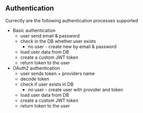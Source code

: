 ## Authentication

Currectly are the following authentication processes supported

- Basic authentication
  - user send email & password
  - check in the DB whether user exists
    - no user - create new by email & password
  - load user data from DB
  - create a custom JWT token
  - return token to the user
- OAuth2 authentication
  - user sends token + providers name
  - decode token
  - check if user exists in DB
    - no user - create user with provider and token
  - load user data from DB
  - create a custom JWT token
  - return token to the user
